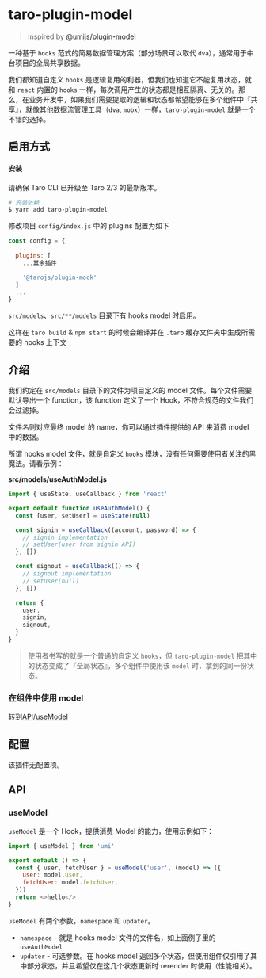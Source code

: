 # taro-plugin-model

> inspired by [@umijs/plugin-model](https://umijs.org/zh-CN/plugins/plugin-model)

一种基于 `hooks` 范式的简易数据管理方案（部分场景可以取代 `dva`），通常用于中台项目的全局共享数据。

我们都知道自定义 `hooks` 是逻辑复用的利器，但我们也知道它不能复用状态，就和 `react` 内置的 `hooks` 一样，每次调用产生的状态都是相互隔离、无关的。那么，在业务开发中，如果我们需要提取的逻辑和状态都希望能够在多个组件中『共享』，就像其他数据流管理工具（`dva`, `mobx`）一样，`taro-plugin-model` 就是一个不错的选择。

## 启用方式

#### 安装

请确保 Taro CLI 已升级至 Taro 2/3 的最新版本。

```bash
# 安装依赖
$ yarn add taro-plugin-model
```

修改项目 `config/index.js` 中的 plugins 配置为如下

```js
const config = {
  ...
  plugins: [
    ...其余插件

    '@tarojs/plugin-mock'
  ]
  ...
}
```

`src/models`、`src/**/models` 目录下有 hooks model 时启用。

这样在 `taro build` & `npm start` 的时候会编译并在 `.taro` 缓存文件夹中生成所需要的 hooks 上下文

## 介绍

我们约定在 `src/models` 目录下的文件为项目定义的 model 文件。每个文件需要默认导出一个 function，该 function 定义了一个 Hook，不符合规范的文件我们会过滤掉。

文件名则对应最终 model 的 name，你可以通过插件提供的 API 来消费 model 中的数据。

所谓 hooks model 文件，就是自定义 `hooks` 模块，没有任何需要使用者关注的黑魔法。请看示例：

**src/models/useAuthModel.js**

```js
import { useState, useCallback } from 'react'

export default function useAuthModel() {
  const [user, setUser] = useState(null)

  const signin = useCallback((account, password) => {
    // signin implementation
    // setUser(user from signin API)
  }, [])

  const signout = useCallback(() => {
    // signout implementation
    // setUser(null)
  }, [])

  return {
    user,
    signin,
    signout,
  }
}
```

> 使用者书写的就是一个普通的自定义 `hooks`，但 `taro-plugin-model` 把其中的状态变成了『全局状态』，多个组件中使用该 `model` 时，拿到的同一份状态。

### 在组件中使用 model

转到[API/useModel](#usemodel)

## 配置

该插件无配置项。

## API

### useModel

`useModel` 是一个 Hook，提供消费 Model 的能力，使用示例如下：

```js
import { useModel } from 'umi'

export default () => {
  const { user, fetchUser } = useModel('user', (model) => ({
    user: model.user,
    fetchUser: model.fetchUser,
  }))
  return <>hello</>
}
```

`useModel` 有两个参数，`namespace` 和 `updater`。

- `namespace` - 就是 hooks model 文件的文件名，如上面例子里的 `useAuthModel`
- `updater` - 可选参数。在 hooks model 返回多个状态，但使用组件仅引用了其中部分状态，并且希望仅在这几个状态更新时 rerender 时使用（性能相关）。
